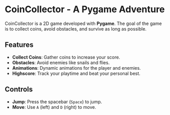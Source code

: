 # CoinCollector - A Pygame Adventure

CoinCollector is a 2D game developed with **Pygame**. The goal of the game is to collect coins, avoid obstacles, and survive as long as possible.

## Features

- **Collect Coins**: Gather coins to increase your score.
- **Obstacles**: Avoid enemies like snails and flies.
- **Animations**: Dynamic animations for the player and enemies.
- **Highscore**: Track your playtime and beat your personal best.

## Controls

- **Jump**: Press the spacebar (`Space`) to jump.
- **Move**: Use `A` (left) and `D` (right) to move.
